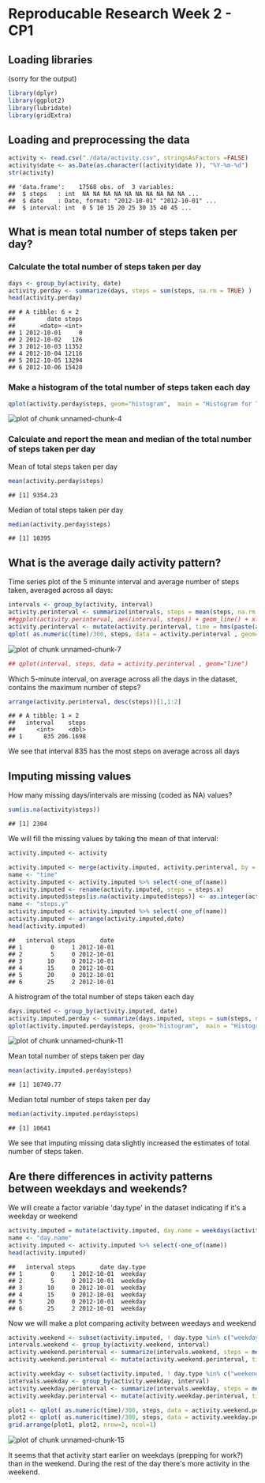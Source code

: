 Reproducable Research Week 2 - CP1
=====================

## Loading libraries 
(sorry for the output)


```r
library(dplyr)
library(ggplot2)
library(lubridate)
library(gridExtra)
```

## Loading and preprocessing the data


```r
activity <- read.csv("./data/activity.csv", stringsAsFactors =FALSE)
activity$date <- as.Date(as.character((activity$date )), "%Y-%m-%d")
str(activity)
```

```
## 'data.frame':	17568 obs. of  3 variables:
##  $ steps   : int  NA NA NA NA NA NA NA NA NA NA ...
##  $ date    : Date, format: "2012-10-01" "2012-10-01" ...
##  $ interval: int  0 5 10 15 20 25 30 35 40 45 ...
```

## What is mean total number of steps taken per day?

### Calculate the total number of steps taken per day


```r
days <- group_by(activity, date)
activity.perday <- summarize(days, steps = sum(steps, na.rm = TRUE) )
head(activity.perday)
```

```
## # A tibble: 6 × 2
##         date steps
##       <date> <int>
## 1 2012-10-01     0
## 2 2012-10-02   126
## 3 2012-10-03 11352
## 4 2012-10-04 12116
## 5 2012-10-05 13294
## 6 2012-10-06 15420
```

### Make a histogram of the total number of steps taken each day


```r
qplot(activity.perday$steps, geom="histogram",  main = "Histogram for Total steps per day", xlab = "Steps", ylab = "Days Count", bins = 30) 
```

![plot of chunk unnamed-chunk-4](figure/unnamed-chunk-4-1.png)

### Calculate and report the mean and median of the total number of steps taken per day

Mean of total steps taken per day


```r
mean(activity.perday$steps)
```

```
## [1] 9354.23
```

Median of total steps taken per day


```r
median(activity.perday$steps)
```

```
## [1] 10395
```

## What is the average daily activity pattern?

Time series plot of the 5 minunte interval and average number of steps taken, averaged across all days:


```r
intervals <- group_by(activity, interval)
activity.perinterval <- summarize(intervals, steps = mean(steps, na.rm = TRUE) )
##ggplot(activity.perinterval, aes(interval, steps)) + geom_line() + xlab("interval (time)") + ylab("average steps")
activity.perinterval <- mutate(activity.perinterval, time = hms(paste(as.character(interval %/% 100), as.character(interval %% 100), "00" , sep=":")))
qplot( as.numeric(time)/300, steps, data = activity.perinterval , geom="line", xlab = 'intervals (5 min intervals)')
```

![plot of chunk unnamed-chunk-7](figure/unnamed-chunk-7-1.png)

```r
## qplot(interval, steps, data = activity.perinterval , geom="line")
```

Which 5-minute interval, on average across all the days in the dataset, contains the maximum number of steps?


```r
arrange(activity.perinterval, desc(steps))[1,1:2]
```

```
## # A tibble: 1 × 2
##   interval    steps
##      <int>    <dbl>
## 1      835 206.1698
```

We see that interval 835 has the most steps on average across all days

## Imputing missing values

How many missing days/intervals are missing (coded as NA) values?


```r
sum(is.na(activity$steps))
```

```
## [1] 2304
```

We will fill the missing values by taking the mean of that interval:


```r
activity.imputed <- activity

activity.imputed <- merge(activity.imputed, activity.perinterval, by = "interval")
name <- "time"
activity.imputed <- activity.imputed %>% select(-one_of(name))
activity.imputed <- rename(activity.imputed, steps = steps.x)
activity.imputed$steps[is.na(activity.imputed$steps)] <- as.integer(activity.imputed$steps.y[is.na(activity.imputed$steps)])
name <- "steps.y"
activity.imputed <- activity.imputed %>% select(-one_of(name))
activity.imputed <- arrange(activity.imputed,date)
head(activity.imputed)
```

```
##   interval steps       date
## 1        0     1 2012-10-01
## 2        5     0 2012-10-01
## 3       10     0 2012-10-01
## 4       15     0 2012-10-01
## 5       20     0 2012-10-01
## 6       25     2 2012-10-01
```

A histrogram of the total number of steps taken each day


```r
days.imputed <- group_by(activity.imputed, date)
activity.imputed.perday <- summarize(days.imputed, steps = sum(steps, na.rm = TRUE) )
qplot(activity.imputed.perday$steps, geom="histogram",  main = "Histogram for Total steps per day", xlab = "Steps", ylab = "Days Count", bins = 30) 
```

![plot of chunk unnamed-chunk-11](figure/unnamed-chunk-11-1.png)

Mean total number of steps taken per day


```r
mean(activity.imputed.perday$steps)
```

```
## [1] 10749.77
```

Median total number of steps taken per day


```r
median(activity.imputed.perday$steps)
```

```
## [1] 10641
```

We see that imputing missing data slightly increased the estimates of total number of steps taken.

## Are there differences in activity patterns between weekdays and weekends?

We will create a factor variable 'day.type' in the dataset indicating if it's a weekday or weekend


```r
activity.imputed = mutate(activity.imputed, day.name = weekdays(activity.imputed$date), day.type = as.factor(ifelse(day.name %in% c("zaterdag", "zondag"), "weekend", "weekday")))
name <- "day.name"
activity.imputed <- activity.imputed %>% select(-one_of(name))
head(activity.imputed)
```

```
##   interval steps       date day.type
## 1        0     1 2012-10-01  weekday
## 2        5     0 2012-10-01  weekday
## 3       10     0 2012-10-01  weekday
## 4       15     0 2012-10-01  weekday
## 5       20     0 2012-10-01  weekday
## 6       25     2 2012-10-01  weekday
```

Now we will make a plot comparing activity between weedays and weekend


```r
activity.weekend <- subset(activity.imputed, ! day.type %in% c("weekday"))
intervals.weekend <- group_by(activity.weekend, interval)
activity.weekend.perinterval <- summarize(intervals.weekend, steps = mean(steps, na.rm = TRUE) )
activity.weekend.perinterval <- mutate(activity.weekend.perinterval, time = hms(paste(as.character(interval %/% 100), as.character(interval %% 100), "00" , sep=":")))

activity.weekday <- subset(activity.imputed, ! day.type %in% c("weekend"))
intervals.weekday <- group_by(activity.weekday, interval)
activity.weekday.perinterval <- summarize(intervals.weekday, steps = mean(steps, na.rm = TRUE) )
activity.weekday.perinterval <- mutate(activity.weekday.perinterval, time = hms(paste(as.character(interval %/% 100), as.character(interval %% 100), "00" , sep=":")))

plot1 <- qplot( as.numeric(time)/300, steps, data = activity.weekend.perinterval , geom="line", xlab = 'intervals (5 min intervals)', main = "Weekend")
plot2 <- qplot( as.numeric(time)/300, steps, data = activity.weekday.perinterval , geom="line", xlab = 'intervals (5 min intervals)', main = "Weekday")
grid.arrange(plot1, plot2, nrow=2, ncol=1)
```

![plot of chunk unnamed-chunk-15](figure/unnamed-chunk-15-1.png)

It seems that that activity start earlier on weekdays (prepping for work?) than in the weekend. During the rest of the day there's more activity in the weekend.

